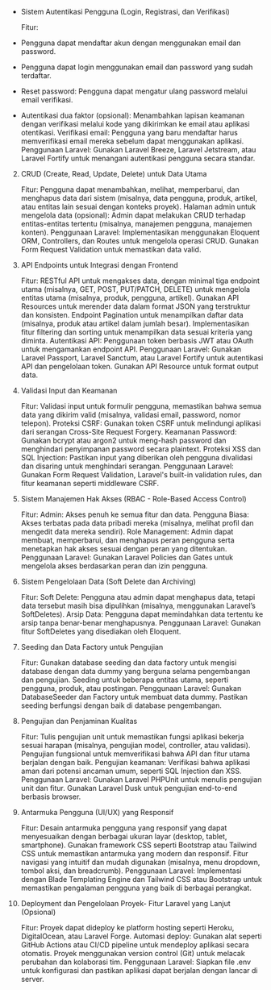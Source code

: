 
 - Sistem Autentikasi Pengguna (Login, Registrasi, dan Verifikasi)

    Fitur:
        

 - Pengguna dapat mendaftar akun dengan menggunakan email dan password.
 - Pengguna dapat login menggunakan email dan password yang sudah terdaftar.
 - Reset password: Pengguna dapat mengatur ulang password melalui email verifikasi.
 - Autentikasi dua faktor (opsional): Menambahkan lapisan keamanan dengan verifikasi melalui kode yang dikirimkan ke email atau aplikasi otentikasi.
     Verifikasi email: Pengguna yang baru mendaftar harus memverifikasi email mereka sebelum dapat menggunakan aplikasi.
       Penggunaan Laravel: Gunakan Laravel Breeze, Laravel Jetstream, atau Laravel Fortify untuk menangani autentikasi pengguna secara
   standar.

	
2. CRUD (Create, Read, Update, Delete) untuk Data Utama

    Fitur:
        Pengguna dapat menambahkan, melihat, memperbarui, dan menghapus data dari sistem (misalnya, data pengguna, produk, artikel, atau entitas lain sesuai dengan konteks proyek).
        Halaman admin untuk mengelola data (opsional): Admin dapat melakukan CRUD terhadap entitas-entitas tertentu (misalnya, manajemen pengguna, manajemen konten).
    Penggunaan Laravel: Implementasikan menggunakan Eloquent ORM, Controllers, dan Routes untuk mengelola operasi CRUD. Gunakan Form Request Validation untuk memastikan data valid.

3. API Endpoints untuk Integrasi dengan Frontend

    Fitur:
        RESTful API untuk mengakses data, dengan minimal tiga endpoint utama (misalnya, GET, POST, PUT/PATCH, DELETE) untuk mengelola entitas utama (misalnya, produk, pengguna, artikel).
        Gunakan API Resources untuk merender data dalam format JSON yang terstruktur dan konsisten.
        Endpoint Pagination untuk menampilkan daftar data (misalnya, produk atau artikel dalam jumlah besar).
        Implementasikan fitur filtering dan sorting untuk menampilkan data sesuai kriteria yang diminta.
        Autentikasi API: Penggunaan token berbasis JWT atau OAuth untuk mengamankan endpoint API.
    Penggunaan Laravel: Gunakan Laravel Passport, Laravel Sanctum, atau Laravel Fortify untuk autentikasi API dan pengelolaan token. Gunakan API Resource untuk format output data.

4. Validasi Input dan Keamanan

    Fitur:
        Validasi input untuk formulir pengguna, memastikan bahwa semua data yang dikirim valid (misalnya, validasi email, password, nomor telepon).
        Proteksi CSRF: Gunakan token CSRF untuk melindungi aplikasi dari serangan Cross-Site Request Forgery.
        Keamanan Password: Gunakan bcrypt atau argon2 untuk meng-hash password dan menghindari penyimpanan password secara plaintext.
        Proteksi XSS dan SQL Injection: Pastikan input yang diberikan oleh pengguna divalidasi dan disaring untuk menghindari serangan.
    Penggunaan Laravel: Gunakan Form Request Validation, Laravel's built-in validation rules, dan fitur keamanan seperti middleware CSRF.

5. Sistem Manajemen Hak Akses (RBAC - Role-Based Access Control)

    Fitur:
        Admin: Akses penuh ke semua fitur dan data.
        Pengguna Biasa: Akses terbatas pada data pribadi mereka (misalnya, melihat profil dan mengedit data mereka sendiri).
        Role Management: Admin dapat membuat, memperbarui, dan menghapus peran pengguna serta menetapkan hak akses sesuai dengan peran yang ditentukan.
    Penggunaan Laravel: Gunakan Laravel Policies dan Gates untuk mengelola akses berdasarkan peran dan izin pengguna.

6. Sistem Pengelolaan Data (Soft Delete dan Archiving)

    Fitur:
        Soft Delete: Pengguna atau admin dapat menghapus data, tetapi data tersebut masih bisa dipulihkan (misalnya, menggunakan Laravel’s SoftDeletes).
        Arsip Data: Pengguna dapat memindahkan data tertentu ke arsip tanpa benar-benar menghapusnya.
    Penggunaan Laravel: Gunakan fitur SoftDeletes yang disediakan oleh Eloquent.

7. Seeding dan Data Factory untuk Pengujian

    Fitur:
        Gunakan database seeding dan data factory untuk mengisi database dengan data dummy yang berguna selama pengembangan dan pengujian.
        Seeding untuk beberapa entitas utama, seperti pengguna, produk, atau postingan.
    Penggunaan Laravel: Gunakan DatabaseSeeder dan Factory untuk membuat data dummy. Pastikan seeding berfungsi dengan baik di database pengembangan.

8. Pengujian dan Penjaminan Kualitas

    Fitur:
        Tulis pengujian unit untuk memastikan fungsi aplikasi bekerja sesuai harapan (misalnya, pengujian model, controller, atau validasi).
        Pengujian fungsional untuk memverifikasi bahwa API dan fitur utama berjalan dengan baik.
        Pengujian keamanan: Verifikasi bahwa aplikasi aman dari potensi ancaman umum, seperti SQL Injection dan XSS.
    Penggunaan Laravel: Gunakan Laravel PHPUnit untuk menulis pengujian unit dan fitur. Gunakan Laravel Dusk untuk pengujian end-to-end berbasis browser.

9. Antarmuka Pengguna (UI/UX) yang Responsif

    Fitur:
        Desain antarmuka pengguna yang responsif yang dapat menyesuaikan dengan berbagai ukuran layar (desktop, tablet, smartphone).
        Gunakan framework CSS seperti Bootstrap atau Tailwind CSS untuk memastikan antarmuka yang modern dan responsif.
        Fitur navigasi yang intuitif dan mudah digunakan (misalnya, menu dropdown, tombol aksi, dan breadcrumb).
    Penggunaan Laravel: Implementasi dengan Blade Templating Engine dan Tailwind CSS atau Bootstrap untuk memastikan pengalaman pengguna yang baik di berbagai perangkat.

10. Deployment dan Pengelolaan Proyek- Fitur Laravel yang Lanjut (Opsional)

    Fitur:
        Proyek dapat dideploy ke platform hosting seperti Heroku, DigitalOcean, atau Laravel Forge.
        Automasi deploy: Gunakan alat seperti GitHub Actions atau CI/CD pipeline untuk mendeploy aplikasi secara otomatis.
        Proyek menggunakan version control (Git) untuk melacak perubahan dan kolaborasi tim.
    Penggunaan Laravel: Siapkan file .env untuk konfigurasi dan pastikan aplikasi dapat berjalan dengan lancar di server.

